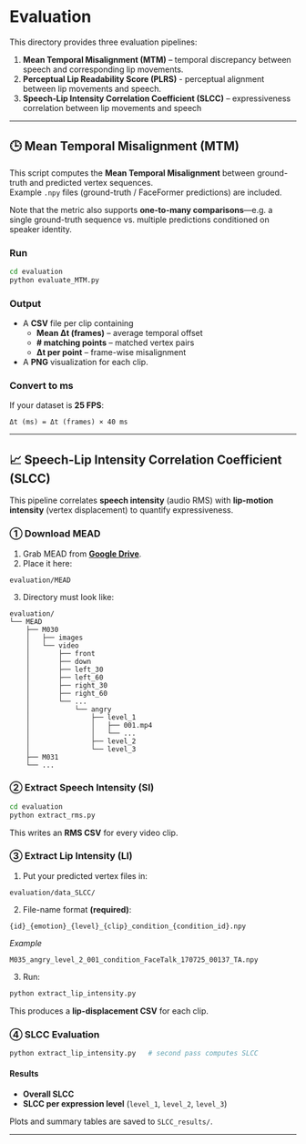 # Evaluation

This directory provides three evaluation pipelines:

1. **Mean Temporal Misalignment (MTM)** – temporal discrepancy between speech and corresponding lip movements.
2. **Perceptual Lip Readability Score (PLRS)** -  perceptual alignment between lip movements and speech.
3. **Speech-Lip Intensity Correlation Coefficient (SLCC)** – expressiveness correlation between lip movements and speech

---

## 🕒 Mean Temporal Misalignment (MTM)

This script computes the **Mean Temporal Misalignment** between ground-truth and predicted vertex sequences.  
Example `.npy` files (ground-truth / FaceFormer predictions) are included. 

Note that the metric also supports **one-to-many comparisons**—e.g. a single ground-truth sequence vs. multiple predictions conditioned on speaker identity.

### Run

```bash
cd evaluation
python evaluate_MTM.py
```

### Output

* A **CSV** file per clip containing  
  * **Mean Δt (frames)** – average temporal offset  
  * **# matching points** – matched vertex pairs  
  * **Δt per point** – frame-wise misalignment  
* A **PNG** visualization for each clip.

### Convert to ms

If your dataset is **25 FPS**:

```
Δt (ms) = Δt (frames) × 40 ms
```

---

## 📈 Speech-Lip Intensity Correlation Coefficient (SLCC)

This pipeline correlates **speech intensity** (audio RMS) with **lip-motion intensity** (vertex displacement) to quantify expressiveness.

### ①  Download MEAD

1. Grab MEAD from **[Google Drive](https://drive.google.com/drive/folders/1GwXP-KpWOxOenOxITTsURJZQ_1pkd4-j)**.  
2. Place it here:

```
evaluation/MEAD
```

3. Directory must look like:

```
evaluation/
└── MEAD
    ├── M030
    │   ├── images
    │   └── video
    │       ├── front
    │       ├── down
    │       ├── left_30
    │       ├── left_60
    │       ├── right_30
    │       ├── right_60
    │       └── ...
    │           └── angry
    │               ├── level_1
    │               │   ├── 001.mp4
    │               │   └── ...
    │               ├── level_2
    │               └── level_3
    ├── M031
    └── ...
```

### ②  Extract Speech Intensity (SI)

```bash
cd evaluation
python extract_rms.py
```

This writes an **RMS CSV** for every video clip.

### ③  Extract Lip Intensity (LI)

1. Put your predicted vertex files in:

```
evaluation/data_SLCC/
```

2. File-name format **(required)**:

```
{id}_{emotion}_{level}_{clip}_condition_{condition_id}.npy
```

*Example*

```
M035_angry_level_2_001_condition_FaceTalk_170725_00137_TA.npy
```

3. Run:

```bash
python extract_lip_intensity.py
```

This produces a **lip-displacement CSV** for each clip.

### ④  SLCC Evaluation

```bash
python extract_lip_intensity.py   # second pass computes SLCC
```

#### Results

* **Overall SLCC**  
* **SLCC per expression level** (`level_1`, `level_2`, `level_3`)

Plots and summary tables are saved to `SLCC_results/`.

---
